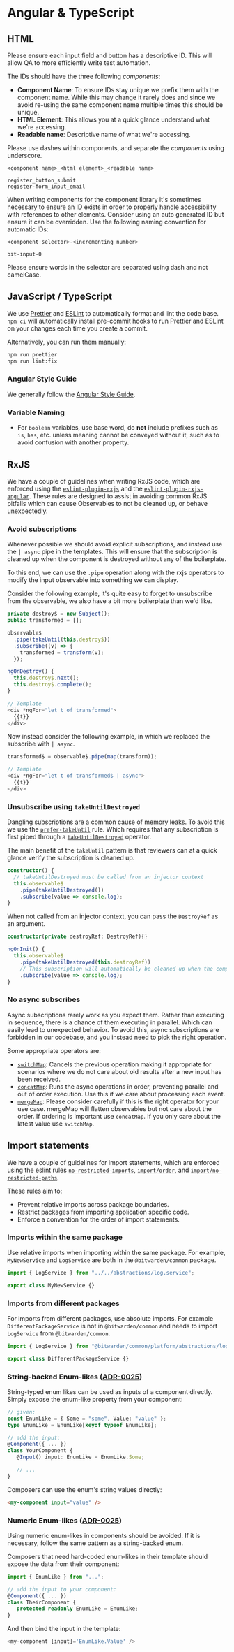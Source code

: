 # Angular & TypeScript

## HTML

Please ensure each input field and button has a descriptive ID. This will allow QA to more
efficiently write test automation.

The IDs should have the three following _components_:

- **Component Name**: To ensure IDs stay unique we prefix them with the component name. While this
  may change it rarely does and since we avoid re-using the same component name multiple times this
  should be unique.
- **HTML Element**: This allows you at a quick glance understand what we're accessing.
- **Readable name**: Descriptive name of what we're accessing.

Please use dashes within components, and separate the _components_ using underscore.

```
<component name>_<html element>_<readable name>

register_button_submit
register-form_input_email
```

When writing components for the component library it's sometimes necessary to ensure an ID exists in
order to properly handle accessibility with references to other elements. Consider using an auto
generated ID but ensure it can be overridden. Use the following naming convention for automatic IDs:

```
<component selector>-<incrementing number>

bit-input-0
```

Please ensure words in the selector are separated using dash and not camelCase.

## JavaScript / TypeScript

We use [Prettier](https://prettier.io/) and [ESLint](https://eslint.org/) to automatically format
and lint the code base. `npm ci` will automatically install pre-commit hooks to run Prettier and
ESLint on your changes each time you create a commit.

Alternatively, you can run them manually:

```bash
npm run prettier
npm run lint:fix
```

### Angular Style Guide

We generally follow the [Angular Style Guide](https://angular.io/guide/styleguide).

### Variable Naming

- For `boolean` variables, use base word, do **not** include prefixes such as `is`, `has`, etc.
  unless meaning cannot be conveyed without it, such as to avoid confusion with another property.

## RxJS

We have a couple of guidelines when writing RxJS code, which are enforced using the
[`eslint-plugin-rxjs`](https://github.com/cartant/eslint-plugin-rxjs) and the
[`eslint-plugin-rxjs-angular`](https://github.com/cartant/eslint-plugin-rxjs-angular). These rules
are designed to assist in avoiding common RxJS pitfalls which can cause Observables to not be
cleaned up, or behave unexpectedly.

### Avoid subscriptions

Whenever possible we should avoid explicit subscriptions, and instead use the `| async` pipe in the
templates. This will ensure that the subscription is cleaned up when the component is destroyed
without any of the boilerplate.

To this end, we can use the `.pipe` operation along with the rxjs operators to modify the input
observable into something we can display.

Consider the following example, it's quite easy to forget to unsubscribe from the observable, we
also have a bit more boilerplate than we'd like.

```typescript
private destroy$ = new Subject();
public transformed = [];

observable$
  .pipe(takeUntil(this.destroy$))
  .subscribe((v) => {
    transformed = transform(v);
  });

ngOnDestroy() {
  this.destroy$.next();
  this.destroy$.complete();
}

// Template
<div *ngFor="let t of transformed">
  {{t}}
</div>
```

Now instead consider the following example, in which we replaced the subscribe with `| async`.

```typescript
transformed$ = observable$.pipe(map(transform));

// Template
<div *ngFor="let t of transformed$ | async">
  {{t}}
</div>
```

### Unsubscribe using `takeUntilDestroyed`

Dangling subscriptions are a common cause of memory leaks. To avoid this we use the
[`prefer-takeUntil`](https://github.com/cartant/eslint-plugin-rxjs-angular/blob/main/docs/rules/prefer-takeuntil.md)
rule. Which requires that any subscription is first piped through a
[`takeUntilDestroyed`](https://angular.io/api/core/rxjs-interop/takeUntilDestroyed) operator.

The main benefit of the `takeUntil` pattern is that reviewers can at a quick glance verify the
subscription is cleaned up.

```ts
constructor() {
  // takeUntilDestroyed must be called from an injector context
  this.observable$
    .pipe(takeUntilDestroyed())
    .subscribe(value => console.log);
}
```

When not called from an injector context, you can pass the `DestroyRef` as an argument.

```ts
constructor(private destroyRef: DestroyRef){}

ngOnInit() {
  this.observable$
    .pipe(takeUntilDestroyed(this.destroyRef))
    // This subscription will automatically be cleaned up when the component is destroyed
    .subscribe(value => console.log);
}
```

### No async subscribes

Async subscriptions rarely work as you expect them. Rather than executing in sequence, there is a
chance of them executing in parallel. Which can easily lead to unexpected behavior. To avoid this,
async subscriptions are forbidden in our codebase, and you instead need to pick the right operation.

Some appropriate operators are:

- [`switchMap`](https://www.learnrxjs.io/learn-rxjs/operators/transformation/switchmap): Cancels the
  previous operation making it appropriate for scenarios where we do not care about old results
  after a new input has been received.
- [`concatMap`](https://www.learnrxjs.io/learn-rxjs/operators/transformation/concatmap): Runs the
  async operations in order, preventing parallel and out of order execution. Use this if we care
  about processing each event.
- [`mergeMap`](https://www.learnrxjs.io/learn-rxjs/operators/transformation/mergemap): Please
  consider carefully if this is the right operator for your use case. mergeMap will flatten
  observables but not care about the order. If ordering is important use `concatMap`. If you only
  care about the latest value use `switchMap`.

## Import statements

We have a couple of guidelines for import statements, which are enforced using the eslint rules
[`no-restricted-imports`](https://eslint.org/docs/latest/rules/no-restricted-imports),
[`import/order`](https://github.com/import-js/eslint-plugin-import/blob/main/docs/rules/order.md),
and
[`import/no-restricted-paths`](https://github.com/import-js/eslint-plugin-import/blob/main/docs/rules/no-restricted-paths.md).

These rules aim to:

- Prevent relative imports across package boundaries.
- Restrict packages from importing application specific code.
- Enforce a convention for the order of import statements.

### Imports within the same package

Use relative imports when importing within the same package. For example, `MyNewService` and
`LogService` are both in the `@bitwarden/common` package.

```typescript
import { LogService } from "../../abstractions/log.service";

export class MyNewService {}
```

### Imports from different packages

For imports from different packages, use absolute imports. For example `DifferentPackageService` is
not in `@bitwarden/common` and needs to import `LogService` from `@bitwarden/common`.

```typescript
import { LogService } from "@bitwarden/common/platform/abstractions/log.service";

export class DifferentPackageService {}
```

### String-backed Enum-likes ([ADR-0025](../../architecture/adr/0025-ts-deprecate-enums.md))

String-typed enum likes can be used as inputs of a component directly. Simply expose the enum-like
property from your component:

```ts
// given:
const EnumLike = { Some = "some", Value: "value" };
type EnumLike = EnumLike[keyof typeof EnumLike];

// add the input:
@Component({ ... })
class YourComponent {
   @Input() input: EnumLike = EnumLike.Some;

   // ...
}
```

Composers can use the enum's string values directly:

```html
<my-component input="value" />
```

### Numeric Enum-likes ([ADR-0025](../../architecture/adr/0025-ts-deprecate-enums.md))

Using numeric enum-likes in components should be avoided. If it is necessary, follow the same
pattern as a string-backed enum.

Composers that need hard-coded enum-likes in their template should expose the data from their
component:

```ts
import { EnumLike } from "...";

// add the input to your component:
@Component({ ... })
class TheirComponent {
   protected readonly EnumLike = EnumLike;
}
```

And then bind the input in the template:

```ts
<my-component [input]='EnumLike.Value' />
```
